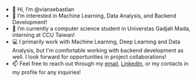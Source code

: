 - 👋 Hi, I’m @viansebastian
- 👀 I’m interested in Machine Learning, Data Analysis, and Backend Development!
- 🌱 I’m currently a computer science student in Universtas Gadjah Mada, interning at CCU Taiwan!
- 💻 I primarily work with Machine Learning, Deep Learning and Data Analysis, but I'm comfortable working with backend development as well. I look forward for opportunities in project collaborations!
- 📫 Feel free to reach out through my [email](viansbromokusumo@gmail.com), [LinkedIn](https://www.linkedin.com/in/viansebastianbromokusumo), or my contacts in my profile for any inquiries!

<!---
viansebastian/viansebastian is a ✨ special ✨ repository because its `README.md` (this file) appears on your GitHub profile.
You can click the Preview link to take a look at your changes.
--->
